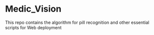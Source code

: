 # Medic_Vision
This repo contains the algorithm for pill recognition and other essential scripts for Web deployment
